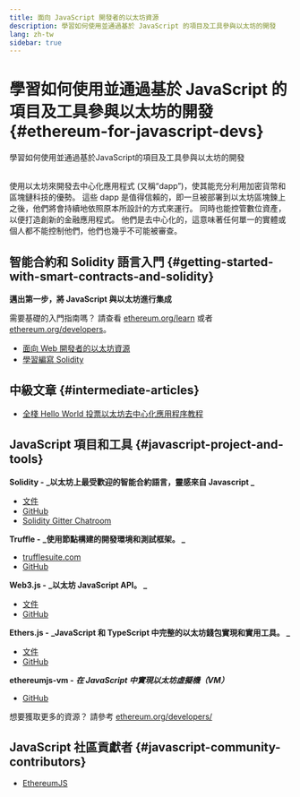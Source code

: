 ```yaml
---
title: 面向 JavaScript 開發者的以太坊資源
description: 學習如何使用並通過基於 JavaScript 的項目及工具參與以太坊的開發
lang: zh-tw
sidebar: true
---
```


# 學習如何使用並通過基於 JavaScript 的項目及工具參與以太坊的開發 {#ethereum-for-javascript-devs}

<div class="featured">學習如何使用並通過基於JavaScript的項目及工具參與以太坊的開發</div><br/>

使用以太坊來開發去中心化應用程式 (又稱“dapp”)，使其能充分利用加密貨幣和區塊鏈科技的優勢。 這些 dapp 是值得信賴的，即一旦被部署到以太坊區塊鍊上之後，他們將會持續地依照原本所設計的方式來運行。 同時也能控管數位資產，以便打造創新的金融應用程式。 他們是去中心化的，這意味著任何單一的實體或個人都不能控制他們，他們也幾乎不可能被審查。

## 智能合約和 Solidity 語言入門 {#getting-started-with-smart-contracts-and-solidity}

**邁出第一步，將 JavaScript 與以太坊進行集成**

需要基礎的入門指南嗎？ 請查看 [ethereum.org/learn](/zh-tw/learn/) 或者 [ethereum.org/developers](/zh-tw/developers/)。

- [面向 Web 開發者的以太坊資源](https://medium.com/@mvmurthy/ethereum-for-web-developers-890be23d1d0c)
- [學習編寫 Solidity](https://cryptozombies.io/zh/solidity)

## 中級文章 {#intermediate-articles}

- [全棧 Hello World 投票以太坊去中心化應用程序教程](https://medium.com/@mvmurthy/full-stack-hello-world-voting-ethereum-dapp-tutorial-part-1-40d2d0d807c2)

## JavaScript 項目和工具 {#javascript-project-and-tools}

**Solidity -** **_以太坊上最受歡迎的智能合約語言，靈感來自 Javascript _**

- [文件](https://solidity.readthedocs.io)
- [GitHub](https://github.com/ethereum/solidity/)
- [Solidity Gitter Chatroom](https://gitter.im/ethereum/solidity/)

**Truffle -** **_使用節點構建的開發環境和測試框架。 _**

- [trufflesuite.com](https://www.trufflesuite.com/)
- [GitHub](https://github.com/trufflesuite/truffle)

**Web3.js -** **_以太坊 JavaScript API。 _**

- [文件](https://web3js.readthedocs.io/en/1.0/)
- [GitHub](https://github.com/ethereum/web3.js/)

**Ethers.js -** **_JavaScript 和 TypeScript 中完整的以太坊錢包實現和實用工具。 _**

- [文件](https://docs.ethers.io/)
- [GitHub](https://github.com/ethers-io/ethers.js/)

**ethereumjs-vm -** **_在 JavaScript 中實現以太坊虛擬機（VM）_**

- [GitHub](https://github.com/ethereumjs/ethereumjs-vm)

想要獲取更多的資源？ 請參考 [ethereum.org/developers/](/zh-tw/developers/)

## JavaScript 社區貢獻者 {#javascript-community-contributors}

- [EthereumJS](https://ethereumjs.github.io)
